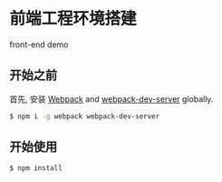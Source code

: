 # 前端工程环境搭建
front-end  demo
## 开始之前

首先, 安装 [Webpack](https://www.npmjs.com/package/webpack) and [webpack-dev-server](https://www.npmjs.com/package/webpack-dev-server) globally.

```bash
$ npm i -g webpack webpack-dev-server
```
## 开始使用
```bash
$ npm install
```
